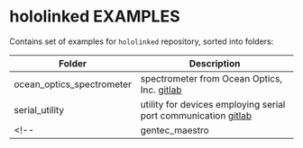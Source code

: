 # hololinked EXAMPLES

Contains set of examples for `hololinked` repository, sorted into folders:

| Folder                    | Description |
| --------                  | ----------- |
| ocean_optics_spectrometer | spectrometer from Ocean Optics, Inc. [gitlab <i class="fa fa-external-link" aria-hidden="true"></i>](https://gitlab.com/hololinked-examples/oceanoptics-spectrometer) |
| serial_utility            | utility for devices employing serial port communication [gitlab <i class="fa fa-external-link" aria-hidden="true"></i>](https://gitlab.com/hololinked-examples/serial-utility)  |
<!-- | gentec_maestro            | laser pulse energy meter from Gentec Electro-Optics (https://www.gentec-eo.com/products/maestro) | -->

<br/>

<!--- 
    comment: See step by step tutorials for each of the devices here : (will be filled)
    For ReactJS dashboards for each device, see examples here : (will be filled)
--->